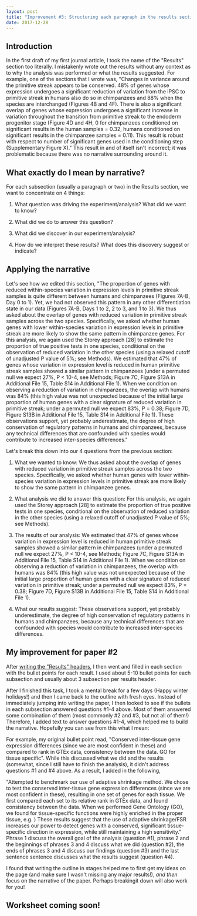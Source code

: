 ```yaml
---
layout: post
title: "Improvement #3: Structuring each paragraph in the results section"
date: 2017-12-28
---
```


## Introduction

In the first draft of my first journal article, I took the name of the "Results" section too literally. I mistakenly wrote out the results without any context as to why the analysis was performed or what the results suggested. For example, one of the sections that I wrote was, "Changes in variance around the primitive streak appears to be conserved. 48% of genes whose expression undergoes a significant reduction of variation from the iPSC to primitive streak in humans also do so in chimpanzees and 88% when the species are interchanged (Figures 4B and 4F). There is also a significant overlap of genes whose expression undergoes a significant increase in variation throughout the transition from primitive streak to the endoderm progenitor stage (Figure 4D and 4H, 0 for chimpanzees conditioned on significant results in the human samples = 0.32, humans conditioned on significant results in the chimpanzee samples = 0.11). This result is robust with respect to number of significant genes used in the conditioning step (Supplementary Figure X)." This result in and of itself isn't incorrect; it was problematic because there was no narrative surrounding around it. 

## What exactly do I mean by narrative?

For each subsection (usually a paragraph or two) in the Results section, we want to concentrate on 4 things:

1) What question was driving the experiment/analysis? What did we want to know?

2) What did we do to answer this question?

3) What did we discover in our experiment/analysis?

4) How do we interpret these results? What does this discovery suggest or indicate?

## Applying the narrative 

Let's see how we edited this section, "The proportion of genes with reduced within-species variation in expression levels in primitive streak samples is quite different between humans and chimpanzees (Figures 7A-B, Day 0 to 1). Yet, we had not observed this pattern in any other differentiation state in our data (Figures 7A-B, Days 1 to 2, 2 to 3, and 1 to 3). We thus asked about the overlap of genes with reduced variation in primitive streak samples across the two species. Specifically, we asked whether human genes with lower within-species variation in expression levels in primitive streak are more likely to show the same pattern in chimpanzee genes. For this analysis, we again used the Storey approach [28] to estimate the proportion of true positive tests in one species, conditional on the observation of reduced variation in the other species (using a relaxed cutoff of unadjusted P value of 5%; see Methods). We estimated that 47% of genes whose variation in expression level is reduced in human primitive streak samples showed a similar pattern in chimpanzees (under a permuted null we expect 27%, P < 10-4, see Methods; Figure 7C, Figure S13A in Additional File 15, Table S14 in Additional File 1). When we condition on observing a reduction of variation in chimpanzees, the overlap with humans was 84% (this high value was not unexpected because of the initial large proportion of human genes with a clear signature of reduced variation in primitive streak; under a permuted null we expect 83%, P = 0.38; Figure 7D, Figure S13B in Additional File 15, Table S14 in Additional File 1). These observations support, yet probably underestimate, the degree of high conservation of regulatory patterns in humans and chimpanzees, because any technical differences that are confounded with species would contribute to increased inter-species differences."

Let's break this down into our 4 questions from the previous section:

1) What we wanted to know: We thus asked about the overlap of genes with reduced variation in primitive streak samples across the two species. Specifically, we asked whether human genes with lower within-species variation in expression levels in primitive streak are more likely to show the same pattern in chimpanzee genes.

2) What analysis we did to answer this question: For this analysis, we again used the Storey approach [28] to estimate the proportion of true positive tests in one species, conditional on the observation of reduced variation in the other species (using a relaxed cutoff of unadjusted P value of 5%; see Methods).

3) The results of our analysis: We estimated that 47% of genes whose variation in expression level is reduced in human primitive streak samples showed a similar pattern in chimpanzees (under a permuted null we expect 27%, P < 10-4, see Methods; Figure 7C, Figure S13A in Additional File 15, Table S14 in Additional File 1). When we condition on observing a reduction of variation in chimpanzees, the overlap with humans was 84% (this high value was not unexpected because of the initial large proportion of human genes with a clear signature of reduced variation in primitive streak; under a permuted null we expect 83%, P = 0.38; Figure 7D, Figure S13B in Additional File 15, Table S14 in Additional File 1).

4) What our results suggest: These observations support, yet probably underestimate, the degree of high conservation of regulatory patterns in humans and chimpanzees, because any technical differences that are confounded with species would contribute to increased inter-species differences. 

## My improvement for paper #2

After [writing the "Results" headers](http://lauren-blake.github.io/2017/12/23/improvement2.html), I then went and filled in each section with the bullet points for each result. I used about 5-10 bullet points for each subsection and usually about 3 subsection per results header. 

After I finished this task, I took a mental break for a few days (Happy winter holidays!) and then I came back to the outline with fresh eyes. Instead of immediately jumping into writing the paper, I then looked to see if the bullets in each subsection answered questions #1-4 above. Most of them answered some combination of them (most commonly #2 and #3, but not all of them!) Therefore, I added text to answer questions #1-4, which helped me to build the narrative. Hopefully you can see from this what I mean:   

For example, my original bullet point read, "Conserved inter-tissue gene expression differences (since we are most confident in these) and compared to rank in GTEx data, consistency between the data. GO for tissue specific". While this  discussed what we did and the results (somewhat, since I still have to finish the analysis), it didn't address questions #1 and #4 above. As a result, I added in the following, 

"Attempted to benchmark our use of adaptive shrinkage method. We chose to test the conserved inter-tissue gene expression differences (since we are most confident in these), resulting in one set of genes for each tissue. We first compared each set to its relative rank in GTEx data, and found consistency between the data. When we performed Gene Ontology (GO), we found for tissue-specific functions were highly enriched in the proper tissue, e.g. ) These results suggest that the use of adaptive shrinkage/FSR increases our power to detect genes with a conserved, significant tissue-specific direction in expression, while still maintaining a high sensitivity." Phrase 1 discuss the overall goal of the analysis (question #1), phrase 2 and the beginnings of phrases 3 and 4 discuss what we did (question #2), the ends of phrases 3 and 4 discuss our findings (question #3) and the last sentence sentence discusses what the results suggest (question #4). 

I found that writing the outline in stages helped me to first get my ideas on the page (and make sure I wasn't missing any major results!), *and then* focus on the narrative of the paper. Perhaps breakingit down will also work for you!

## Worksheet coming soon!
     


